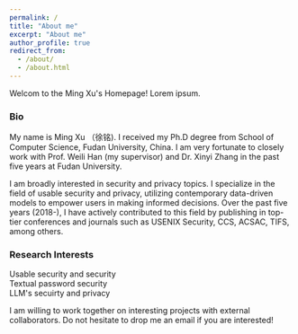 ```yaml
---
permalink: /
title: "About me"
excerpt: "About me"
author_profile: true
redirect_from: 
  - /about/
  - /about.html
---
```


Welcom to the Ming Xu's Homepage! Lorem ipsum.

### Bio
My name is Ming Xu （徐铭). I received my Ph.D degree from School of Computer Science, Fudan University, China. I am very fortunate to closely work with Prof. Weili Han (my supervisor) and Dr. Xinyi Zhang in the past five years at Fudan University. 

I am broadly interested in security and privacy topics. I specialize in the field of usable security and privacy, utilizing contemporary data-driven models to empower users in making informed decisions. Over the past five years (2018-), I have actively contributed to this field by publishing in top-tier conferences and journals such as USENIX Security, CCS, ACSAC, TIFS, among others.

### Research Interests
Usable security and security  
Textual password security    
LLM's secuirty and privacy

I am willing to work together on interesting projects with external collaborators. Do not hesitate to drop me an email if you are interested!










